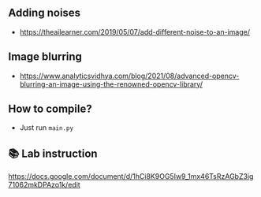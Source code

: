 ## Adding noises
- https://theailearner.com/2019/05/07/add-different-noise-to-an-image/

## Image blurring
- https://www.analyticsvidhya.com/blog/2021/08/advanced-opencv-blurring-an-image-using-the-renowned-opencv-library/

## How to compile?
- Just run `main.py`

## 📚 Lab instruction
https://docs.google.com/document/d/1hCi8K9OG5Iw9_1mx46TsRzAGbZ3ig71062mkDPAzo1k/edit